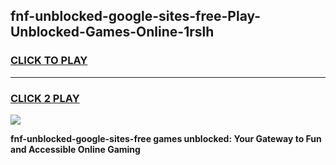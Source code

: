 
## fnf-unblocked-google-sites-free-Play-Unblocked-Games-Online-1rslh
<h3>
<a href="https://premium76.site?title=fnf-unblocked-google-sites-free&ref=25A">CLICK TO PLAY</a></h3>
<hr>

<h3>
<a href="https://premium76.site?title=fnf-unblocked-google-sites-free&ref=25A">CLICK 2 PLAY</a>
  
</h3>

<a href="https://premium76.site?title=fnf-unblocked-google-sites-free&ref=25A"><img src="https://clearcache.store/games.png"></a>


**fnf-unblocked-google-sites-free games unblocked: Your Gateway to Fun and Accessible Online Gaming**
